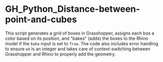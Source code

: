 # GH_Python_Distance-between-point-and-cubes
This script generates a grid of boxes in Grasshopper, assigns each box a color based on its position, and "bakes" (adds) the boxes to the Rhino model if the `bake` input is set to `True`. The code also includes error handling to ensure `eX` is an integer and takes care of context-switching between Grasshopper and Rhino to properly add the geometry.

